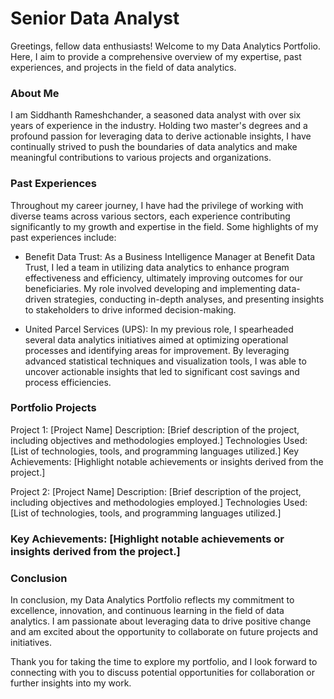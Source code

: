 # Senior Data Analyst

Greetings, fellow data enthusiasts! Welcome to my Data Analytics Portfolio. Here, I aim to provide a comprehensive overview of my expertise, past experiences, and projects in the field of data analytics.

### About Me
I am Siddhanth Rameshchander, a seasoned data analyst with over six years of experience in the industry. Holding two master's degrees and a profound passion for leveraging data to derive actionable insights, I have continually strived to push the boundaries of data analytics and make meaningful contributions to various projects and organizations.

### Past Experiences
Throughout my career journey, I have had the privilege of working with diverse teams across various sectors, each experience contributing significantly to my growth and expertise in the field. Some highlights of my past experiences include:

- Benefit Data Trust: As a Business Intelligence Manager at Benefit Data Trust, I led a team in utilizing data analytics to enhance program effectiveness and efficiency, ultimately improving outcomes for our beneficiaries. My role involved developing and implementing data-driven strategies, conducting in-depth analyses, and presenting insights to stakeholders to drive informed decision-making.

- United Parcel Services (UPS): In my previous role, I spearheaded several data analytics initiatives aimed at optimizing operational processes and identifying areas for improvement. By leveraging advanced statistical techniques and visualization tools, I was able to uncover actionable insights that led to significant cost savings and process efficiencies.

### Portfolio Projects
Project 1: [Project Name]
Description: [Brief description of the project, including objectives and methodologies employed.]
Technologies Used: [List of technologies, tools, and programming languages utilized.]
Key Achievements: [Highlight notable achievements or insights derived from the project.]

Project 2: [Project Name]
Description: [Brief description of the project, including objectives and methodologies employed.]
Technologies Used: [List of technologies, tools, and programming languages utilized.]

### Key Achievements: [Highlight notable achievements or insights derived from the project.]

### Conclusion
In conclusion, my Data Analytics Portfolio reflects my commitment to excellence, innovation, and continuous learning in the field of data analytics. I am passionate about leveraging data to drive positive change and am excited about the opportunity to collaborate on future projects and initiatives.

Thank you for taking the time to explore my portfolio, and I look forward to connecting with you to discuss potential opportunities for collaboration or further insights into my work.
